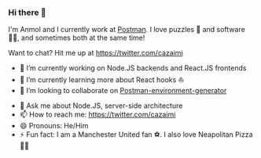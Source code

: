 ### Hi there 👋

I'm Anmol and I currently work at [Postman](www.postman.com). I love puzzles 🧩  and software 👨‍💻, and sometimes both at the same time!

Want to chat? Hit me up at https://twitter.com/cazaimi

- 🔭 I’m currently working on Node.JS backends and React.JS frontends
- 🌱 I’m currently learning more about React hooks ⛵️
- 👯 I’m looking to collaborate on [Postman-environment-generator](www.github.com/cazaimi/postman-environment-generator)
<!-- 🤔 I’m looking for help with -->
- 💬 Ask me about Node.JS, server-side architecture
- 📫 How to reach me: https://twitter.com/cazaimi
- 😄 Pronouns: He/Him
- ⚡ Fun fact: I am a Manchester United fan ⚽️. I also love Neapolitan Pizza 🍕🤩


<!--
**Cazaimi/Cazaimi** is a ✨ _special_ ✨ repository because its `README.md` (this file) appears on your GitHub profile.

Here are some ideas to get you started:

- 🔭 I’m currently working on ...
- 🌱 I’m currently learning ...
- 👯 I’m looking to collaborate on ...
- 🤔 I’m looking for help with ...
- 💬 Ask me about ...
- 📫 How to reach me: ...
- 😄 Pronouns: ...
- ⚡ Fun fact: ...
-->
